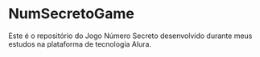 # NumSecretoGame
Este é o repositório do Jogo Número Secreto desenvolvido durante meus estudos na plataforma de tecnologia Alura.
